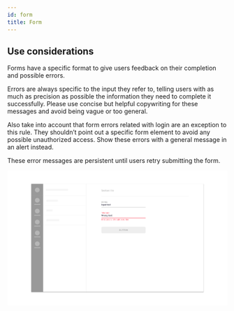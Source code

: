 ```yaml
---
id: form
title: Form
---
```


## Use considerations

Forms have a specific format to give users feedback on their completion and possible errors.

Errors are always specific to the input they refer to, telling users with as much as precision as possible the information they need to complete it successfully. Please use concise but helpful copywriting for these messages and avoid being vague or too general.

Also take into account that form errors related with login are an exception to this rule. They shouldn’t point out a specific form element to avoid any possible unauthorized access. Show these errors with a general message in an alert instead.

These error messages are persistent until users retry submitting the form. 

![](../../../img/sofa_form.jpg)

